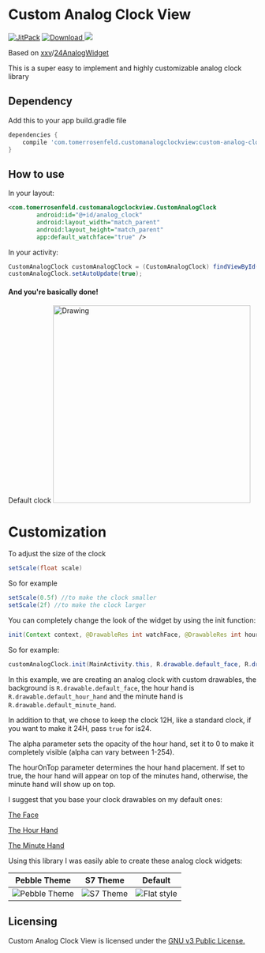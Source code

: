# Custom Analog Clock View

[![JitPack](https://jitpack.io/v/rosenpin/custom-analog-clock-view.svg)](https://jitpack.io/#rosenpin/custom-analog-clock-view)
[![Download](https://api.bintray.com/packages/rosenpin/maven/custom-analog-clock-view/images/download.svg) ](https://bintray.com/rosenpin/maven/custom-analog-clock-view/_latestVersion)
<a target="_blank" href="https://www.paypal.me/rosenfeldtomer" title="Donate using PayPal"><img src="https://img.shields.io/badge/paypal-donate-yellow.svg" /></a>

Based on [xxv](https://github.com/xxv)/[24AnalogWidget](https://github.com/xxv/24hAnalogWidget)

This is a super easy to implement and highly customizable analog clock library

## Dependency
Add this to your app build.gradle file
```` gradle
dependencies {
    compile 'com.tomerrosenfeld.customanalogclockview:custom-analog-clock-view:1.1'
}
````


## How to use
In your layout:
```xml
<com.tomerrosenfeld.customanalogclockview.CustomAnalogClock
        android:id="@+id/analog_clock"
        android:layout_width="match_parent"
        android:layout_height="match_parent" 
        app:default_watchface="true" />
````

In your activity:
```java
CustomAnalogClock customAnalogClock = (CustomAnalogClock) findViewById(R.id.analog_clock);
customAnalogClock.setAutoUpdate(true);
````

#### And you're basically done!

 Default clock 
<img src="http://i.imgur.com/mb08zMF.png" alt="Drawing" width="400" />

# Customization
To adjust the size of the clock
```java 
setScale(float scale)
``` 
So for example
```java 
setScale(0.5f) //to make the clock smaller
setScale(2f) //to make the clock larger
``` 

You can completely change the look of the widget by using the init function:
```java 
init(Context context, @DrawableRes int watchFace, @DrawableRes int hourHand, @DrawableRes int minuteHand, int alpha, boolean is24, boolean hourOnTop)
``` 
So for example:
````java 
customAnalogClock.init(MainActivity.this, R.drawable.default_face, R.drawable.default_hour_hand, R.drawable.default_minute_hand, 0, false, false);
````

In this example, we are creating an analog clock with custom drawables, the background is `R.drawable.default_face`, the hour hand is `R.drawable.default_hour_hand` and the minute hand is `R.drawable.default_minute_hand`.

In addition to that, we chose to keep the clock 12H, like a standard clock, if you want to make it 24H, pass `true` for is24.

The alpha parameter sets the opacity of the hour hand, set it to 0 to make it completely visible (alpha can vary between 1-254).

The hourOnTop parameter determines the hour hand placement. If set to true, the hour hand will appear on top of the minutes hand, otherwise, the minute hand will show up on top.

I suggest that you base your clock drawables on my default ones:

[The Face](/custom-analog-clock-view/src/main/res/drawable-xhdpi/default_face.png)

[The Hour Hand](/custom-analog-clock-view/src/main/res/drawable-xhdpi/default_hour_hand.png)

[The Minute Hand](/custom-analog-clock-view/src/main/res/drawable-xhdpi/default_minute_hand.png)

Using this library I was easily able to create these analog clock widgets:

| Pebble Theme | S7 Theme | Default |
|:-:|:-:|:-:|
| ![Pebble Theme](http://i.imgur.com/w3jfrsT.png) | ![S7 Theme](http://i.imgur.com/1vjYhFd.png) | ![Flat style](http://i.imgur.com/AB2EIAD.png) |

## Licensing
Custom Analog Clock View is licensed under the [GNU v3 Public License.](LICENSE)

